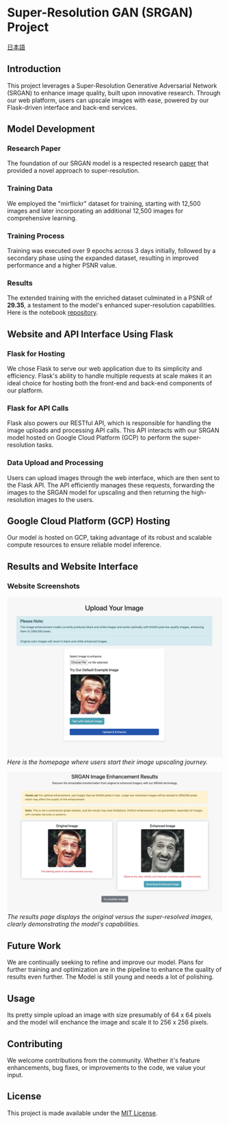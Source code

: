 # Super-Resolution GAN (SRGAN) Project
[日本語](https://github.com/rakibulhaque9954/SRGAN_GCP/blob/6144c52c9aaa03145fc10d31b1481986b058266a/%E6%97%A5%E6%9C%AC%E8%AA%9EREADME.md)

## Introduction
This project leverages a Super-Resolution Generative Adversarial Network (SRGAN) to enhance image quality, built upon innovative research. Through our web platform, users can upscale images with ease, powered by our Flask-driven interface and back-end services.

## Model Development

### Research Paper
The foundation of our SRGAN model is a respected research [paper](https://arxiv.org/pdf/1609.04802.pdf) that provided a novel approach to super-resolution.

### Training Data
We employed the "mirflickr" dataset for training, starting with 12,500 images and later incorporating an additional 12,500 images for comprehensive learning.

### Training Process
Training was executed over 9 epochs across 3 days initially, followed by a secondary phase using the expanded dataset, resulting in improved performance and a higher PSNR value.

### Results
The extended training with the enriched dataset culminated in a PSNR of **29.35**, a testament to the model's enhanced super-resolution capabilities.
Here is the notebook [repository](https://github.com/rakibulhaque9954/SRGAN-from-scratch/blob/fffecf5bc62bccb0156b501a800b7d7e1ff666f3/README.md).

## Website and API Interface Using Flask

### Flask for Hosting
We chose Flask to serve our web application due to its simplicity and efficiency. Flask's ability to handle multiple requests at scale makes it an ideal choice for hosting both the front-end and back-end components of our platform.

### Flask for API Calls
Flask also powers our RESTful API, which is responsible for handling the image uploads and processing API calls. This API interacts with our SRGAN model hosted on Google Cloud Platform (GCP) to perform the super-resolution tasks.

### Data Upload and Processing
Users can upload images through the web interface, which are then sent to the Flask API. The API efficiently manages these requests, forwarding the images to the SRGAN model for upscaling and then returning the high-resolution images to the users.

## Google Cloud Platform (GCP) Hosting
Our model is hosted on GCP, taking advantage of its robust and scalable compute resources to ensure reliable model inference.

## Results and Website Interface

### Website Screenshots
![Homepage Screenshot](https://github.com/rakibulhaque9954/SRGAN_GCP/blob/91bd6a11730ba5ff5a873a27582613c1fd318dfd/screenshots/Screenshot%202023-11-06%20at%2020.31.00.png)
*Here is the homepage where users start their image upscaling journey.*

![Results Screenshot](https://github.com/rakibulhaque9954/SRGAN_GCP/blob/8745d1152bd58bc613e2a90a798e28e74a07cc66/screenshots/Screenshot%202023-11-06%20at%2020.30.46.png)
*The results page displays the original versus the super-resolved images, clearly demonstrating the model's capabilities.*

## Future Work
We are continually seeking to refine and improve our model. Plans for further training and optimization are in the pipeline to enhance the quality of results even further. The Model is still young and needs a lot of polishing.

## Usage
Its pretty simple upload an image with size presumably of 64 x 64 pixels and the model will enchance the image and scale it to 256 x 256 pixels. 

## Contributing
We welcome contributions from the community. Whether it's feature enhancements, bug fixes, or improvements to the code, we value your input.

## License
This project is made available under the [MIT License](https://github.com/rakibulhaque9954/blog_remastered/blob/a5e57fac46833fdcb26c28980d8f6b07980b0379/MIT_LICENSE_Rakibul_Haque.txt).
